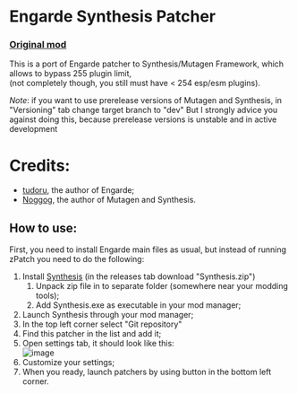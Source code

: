 # Engarde Synthesis Patcher
### [Original mod](https://www.nexusmods.com/skyrimspecialedition/mods/25673)
This is a port of Engarde patcher to Synthesis/Mutagen Framework, which allows to bypass 255 plugin limit,<br>
(not completely though, you still must have < 254 esp/esm plugins).

_Note_: if you want to use prerelease versions of Mutagen and Synthesis, in "Versioning" tab change target branch to "dev"
But I strongly advice you against doing this, because prerelease versions is unstable and in active development

# Credits:
- [tudoru](https://www.nexusmods.com/skyrimspecialedition/users/2327661), the author of Engarde;
- [Noggog](https://github.com/Noggog), the author of Mutagen and Synthesis.

## How to use:
First, you need to install Engarde main files as usual, but instead of running zPatch you need to do the following:
  1. Install [Synthesis](https://github.com/Mutagen-Modding/Synthesis) (in the releases tab download "Synthesis.zip")
     1) Unpack zip file in to separate folder (somewhere near your modding tools);
     2) Add Synthesis.exe as executable in your mod manager;
  2. Launch Synthesis through your mod manager;
  3. In the top left corner select "Git repository"
  4. Find this patcher in the list and add it;
  5. Open settings tab, it should look like this:<br>
![image](https://user-images.githubusercontent.com/62331215/109416842-ccc98880-79ea-11eb-82d6-0d79228eae50.png)
  7. Customize your settings;
  8. When you ready, launch patchers by using button in the bottom left corner.
